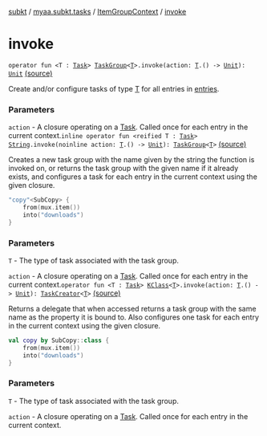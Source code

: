 [subkt](../../index.md) / [myaa.subkt.tasks](../index.md) / [ItemGroupContext](index.md) / [invoke](./invoke.md)

# invoke

`operator fun <T : `[`Task`](https://docs.gradle.org/current/javadoc/org/gradle/api/Task.html)`> `[`TaskGroup`](../-task-group/index.md)`<`[`T`](invoke.md#T)`>.invoke(action: `[`T`](invoke.md#T)`.() -> `[`Unit`](https://kotlinlang.org/api/latest/jvm/stdlib/kotlin/-unit/index.html)`): `[`Unit`](https://kotlinlang.org/api/latest/jvm/stdlib/kotlin/-unit/index.html) [(source)](https://github.com/Myaamori/SubKt/blob/0.1.12/src/main/kotlin/myaa/subkt/tasks/tasks.kt#L96)

Create and/or configure tasks of type [T](invoke.md#T) for all entries in [entries](entries.md).

### Parameters

`action` - A closure operating on a [Task](https://docs.gradle.org/current/javadoc/org/gradle/api/Task.html). Called once for
each entry in the current context.`inline operator fun <reified T : `[`Task`](https://docs.gradle.org/current/javadoc/org/gradle/api/Task.html)`> `[`String`](https://kotlinlang.org/api/latest/jvm/stdlib/kotlin/-string/index.html)`.invoke(noinline action: `[`T`](invoke.md#T)`.() -> `[`Unit`](https://kotlinlang.org/api/latest/jvm/stdlib/kotlin/-unit/index.html)`): `[`TaskGroup`](../-task-group/index.md)`<`[`T`](invoke.md#T)`>` [(source)](https://github.com/Myaamori/SubKt/blob/0.1.12/src/main/kotlin/myaa/subkt/tasks/tasks.kt#L175)

Creates a new task group with the name given by the string the function is invoked on,
or returns the task group with the given name if it already exists,
and configures a task for each entry in the current context using the given closure.

``` kotlin
"copy"<SubCopy> {
    from(mux.item())
    into("downloads")
}
```

### Parameters

`T` - The type of task associated with the task group.

`action` - A closure operating on a [Task](https://docs.gradle.org/current/javadoc/org/gradle/api/Task.html). Called once for
each entry in the current context.`operator fun <T : `[`Task`](https://docs.gradle.org/current/javadoc/org/gradle/api/Task.html)`> `[`KClass`](https://kotlinlang.org/api/latest/jvm/stdlib/kotlin.reflect/-k-class/index.html)`<`[`T`](invoke.md#T)`>.invoke(action: `[`T`](invoke.md#T)`.() -> `[`Unit`](https://kotlinlang.org/api/latest/jvm/stdlib/kotlin/-unit/index.html)`): `[`TaskCreator`](../-task-creator/index.md)`<`[`T`](invoke.md#T)`>` [(source)](https://github.com/Myaamori/SubKt/blob/0.1.12/src/main/kotlin/myaa/subkt/tasks/tasks.kt#L188)

Returns a delegate that when accessed returns a task group with the same name
as the property it is bound to. Also configures one task for each entry
in the current context using the given closure.

``` kotlin
val copy by SubCopy::class {
    from(mux.item())
    into("downloads")
}
```

### Parameters

`T` - The type of task associated with the task group.

`action` - A closure operating on a [Task](https://docs.gradle.org/current/javadoc/org/gradle/api/Task.html). Called once for
each entry in the current context.